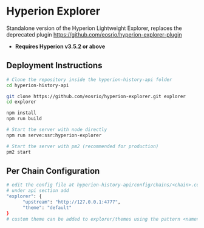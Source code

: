 # Hyperion Explorer

Standalone version of the Hyperion Lightweight Explorer, replaces the deprecated plugin https://github.com/eosrio/hyperion-explorer-plugin

 - **Requires Hyperion v3.5.2 or above**

## Deployment Instructions

```bash
# Clone the repository inside the hyperion-history-api folder
cd hyperion-history-api

git clone https://github.com/eosrio/hyperion-explorer.git explorer
cd explorer

npm install
npm run build

# Start the server with node directly
npm run serve:ssr:hyperion-explorer

# Start the server with pm2 (recommended for production)
pm2 start
```

## Per Chain Configuration
```bash
# edit the config file at hyperion-history-api/config/chains/<chain>.config.json
# under api section add
"explorer": {
      "upstream": "http://127.0.0.1:4777",
      "theme": "default"
}
# custom theme can be added to explorer/themes using the pattern <name>.theme.mjs
```
